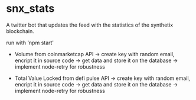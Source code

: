 # snx_stats
A twitter bot that updates the feed with the statistics of the synthetix blockchain.

run with 'npm start'

 - Volume from coinmarketcap API
    -> create key with random email, encript it in source code
		-> get data and store it on the database
		-> implement node-retry for robustness

 - Total Value Locked from defi pulse API
    -> create key with random email, encript it in source code
		-> get data and store it on the database
		-> implement node-retry for robustness
	